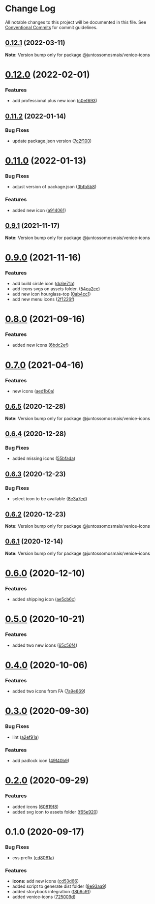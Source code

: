# Change Log

All notable changes to this project will be documented in this file.
See [Conventional Commits](https://conventionalcommits.org) for commit guidelines.

## [0.12.1](https://github.com/juntossomosmais/venice/compare/@juntossomosmais/venice-icons@0.12.0...@juntossomosmais/venice-icons@0.12.1) (2022-03-11)

**Note:** Version bump only for package @juntossomosmais/venice-icons





# [0.12.0](https://github.com/juntossomosmais/venice/compare/@juntossomosmais/venice-icons@0.11.2...@juntossomosmais/venice-icons@0.12.0) (2022-02-01)


### Features

* add professional plus new icon ([c0ef693](https://github.com/juntossomosmais/venice/commit/c0ef693868a120ced531834771dec084efd97971))





## [0.11.2](https://github.com/juntossomosmais/venice/compare/@juntossomosmais/venice-icons@0.11.0...@juntossomosmais/venice-icons@0.11.2) (2022-01-14)


### Bug Fixes

* update package.json version ([7c2f100](https://github.com/juntossomosmais/venice/commit/7c2f100e65ea6afb56f35e8cca420cc36979c46c))





# [0.11.0](https://github.com/juntossomosmais/venice/compare/@juntossomosmais/venice-icons@0.9.1...@juntossomosmais/venice-icons@0.11.0) (2022-01-13)


### Bug Fixes

* adjust version of package.json ([3bfb5b8](https://github.com/juntossomosmais/venice/commit/3bfb5b84e5566e8fa95c9b5cb46b7fd60c2bdca8))


### Features

* added new icon ([a914061](https://github.com/juntossomosmais/venice/commit/a914061e53952a02dc1a80535ede8a297e318b0b))





## [0.9.1](https://github.com/juntossomosmais/venice/compare/@juntossomosmais/venice-icons@0.9.0...@juntossomosmais/venice-icons@0.9.1) (2021-11-17)

**Note:** Version bump only for package @juntossomosmais/venice-icons





# [0.9.0](https://github.com/juntossomosmais/venice/compare/@juntossomosmais/venice-icons@0.8.0...@juntossomosmais/venice-icons@0.9.0) (2021-11-16)


### Features

* add build circle icon ([dc6e71a](https://github.com/juntossomosmais/venice/commit/dc6e71a121eac94a9c12ccf04b0c43d8bcf6244c))
* add icons svgs on assets folder. ([54ea2ce](https://github.com/juntossomosmais/venice/commit/54ea2ced00b43a731137f70cc6648f17814e8f64))
* add new icon hourglass-top ([0ab4cc1](https://github.com/juntossomosmais/venice/commit/0ab4cc1b998da922175c1cdb1ac82be661157702))
* add new menu icons ([2f1226f](https://github.com/juntossomosmais/venice/commit/2f1226fe261b18bb7950b408ff1e9d4d44d74363))





# [0.8.0](https://github.com/juntossomosmais/venice/compare/@juntossomosmais/venice-icons@0.7.0...@juntossomosmais/venice-icons@0.8.0) (2021-09-16)


### Features

* added new icons ([6bdc2ef](https://github.com/juntossomosmais/venice/commit/6bdc2ef0c5502c3b11340f138b1fa0b312164c9d))





# [0.7.0](https://github.com/juntossomosmais/venice/compare/@juntossomosmais/venice-icons@0.6.5...@juntossomosmais/venice-icons@0.7.0) (2021-04-16)


### Features

* new icons ([aed1b0a](https://github.com/juntossomosmais/venice/commit/aed1b0aecb9a0121f361b1d157dae2f49806632f))





## [0.6.5](https://github.com/juntossomosmais/venice/compare/@juntossomosmais/venice-icons@0.6.4...@juntossomosmais/venice-icons@0.6.5) (2020-12-28)

**Note:** Version bump only for package @juntossomosmais/venice-icons





## [0.6.4](https://github.com/juntossomosmais/venice/compare/@juntossomosmais/venice-icons@0.6.3...@juntossomosmais/venice-icons@0.6.4) (2020-12-28)


### Bug Fixes

* added missing icons ([55bfada](https://github.com/juntossomosmais/venice/commit/55bfadaba2ce1fd23f2c533ff201f1f2bdfa8858))





## [0.6.3](https://github.com/juntossomosmais/venice/compare/@juntossomosmais/venice-icons@0.6.2...@juntossomosmais/venice-icons@0.6.3) (2020-12-23)


### Bug Fixes

* select icon to be available ([8e3a7ed](https://github.com/juntossomosmais/venice/commit/8e3a7ed5919650e1da0589d1ce30b1db7e085098))





## [0.6.2](https://github.com/juntossomosmais/venice/compare/@juntossomosmais/venice-icons@0.6.1...@juntossomosmais/venice-icons@0.6.2) (2020-12-23)

**Note:** Version bump only for package @juntossomosmais/venice-icons





## [0.6.1](https://github.com/juntossomosmais/venice/compare/@juntossomosmais/venice-icons@0.6.0...@juntossomosmais/venice-icons@0.6.1) (2020-12-14)

**Note:** Version bump only for package @juntossomosmais/venice-icons





# [0.6.0](https://github.com/juntossomosmais/venice/compare/@juntossomosmais/venice-icons@0.5.0...@juntossomosmais/venice-icons@0.6.0) (2020-12-10)


### Features

* added shipping icon ([ae5cb6c](https://github.com/juntossomosmais/venice/commit/ae5cb6ca344d30bde476d195e1cb522e2ef042ef))





# [0.5.0](https://github.com/juntossomosmais/venice/compare/@juntossomosmais/venice-icons@0.4.0...@juntossomosmais/venice-icons@0.5.0) (2020-10-21)


### Features

* added two new icons ([65c56f4](https://github.com/juntossomosmais/venice/commit/65c56f4584373d6e161149a9441db821d22d3dab))





# [0.4.0](https://github.com/juntossomosmais/venice/compare/@juntossomosmais/venice-icons@0.3.0...@juntossomosmais/venice-icons@0.4.0) (2020-10-06)


### Features

* added two icons from FA ([7a9e869](https://github.com/juntossomosmais/venice/commit/7a9e869601cd8a27efaea834e5c97346bdd311a3))





# [0.3.0](https://github.com/juntossomosmais/venice/compare/@juntossomosmais/venice-icons@0.2.0...@juntossomosmais/venice-icons@0.3.0) (2020-09-30)


### Bug Fixes

* lint ([a2ef91a](https://github.com/juntossomosmais/venice/commit/a2ef91a5f367599fa57a9368765a2fb3f8c3a4e9))


### Features

* add padlock icon ([49f40b9](https://github.com/juntossomosmais/venice/commit/49f40b9c3f8eefa208d4e043bc889e551dde0439))





# [0.2.0](https://github.com/juntossomosmais/venice/compare/@juntossomosmais/venice-icons@0.1.0...@juntossomosmais/venice-icons@0.2.0) (2020-09-29)


### Features

* added icons ([60819f8](https://github.com/juntossomosmais/venice/commit/60819f872aee2646335a9ca2ed57f073030119fc))
* added svg icon to assets folder ([f65e920](https://github.com/juntossomosmais/venice/commit/f65e9201ed58fa4c7977f59fd46d841cb1ae7f4b))





# 0.1.0 (2020-09-17)


### Bug Fixes

* css prefix ([cd8061a](https://github.com/juntossomosmais/venice/commit/cd8061aa2255d6bdff099636761da8d125138286))


### Features

* **icons:** add new icons ([cd53d66](https://github.com/juntossomosmais/venice/commit/cd53d666c3eea80a3cf1c770b8b41d3a599d228a))
* added script to generate dist folder ([8e93aa9](https://github.com/juntossomosmais/venice/commit/8e93aa9cdbef6e6b641ec0cd323535f90959ad5b))
* added storybook integration ([f8b9c91](https://github.com/juntossomosmais/venice/commit/f8b9c91ad1d3b95e907caf903f93a0278c42871f))
* added venice-icons ([725009d](https://github.com/juntossomosmais/venice/commit/725009dbaf3efbfaeeb48abef15e11964c609d8c))
